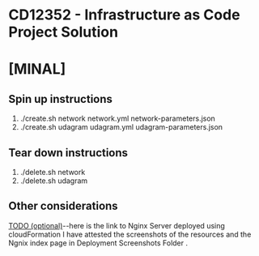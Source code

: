 # CD12352 - Infrastructure as Code Project Solution
# [MINAL]

## Spin up instructions
1) ./create.sh network network.yml network-parameters.json
2) ./create.sh udagram udagram.yml udagram-parameters.json


## Tear down instructions
1) ./delete.sh network
2) ./delete.sh udagram

## Other considerations
[TODO (optional)](https://udagra-webap-wayzsyu3ro43-571609728.us-east-1.elb.amazonaws.com/)--here is the link to Nginx Server deployed using cloudFormation
I have attested the screenshots of the resources and the Ngnix index page in Deployment Screenshots Folder .
